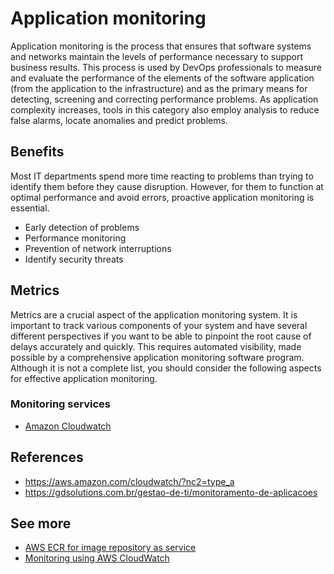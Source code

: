 # Application monitoring

Application monitoring is the process that ensures that software systems and networks maintain the levels of performance necessary to support business results. This process is used by DevOps professionals to measure and evaluate the performance of the elements of the software application (from the application to the infrastructure) and as the primary means for detecting, screening and correcting performance problems. As application complexity increases, tools in this category also employ analysis to reduce false alarms, locate anomalies and predict problems.

## Benefits

Most IT departments spend more time reacting to problems than trying to identify them before they cause disruption. However, for them to function at optimal performance and avoid errors, proactive application monitoring is essential.

- Early detection of problems
- Performance monitoring
- Prevention of network interruptions
- Identify security threats

## Metrics

Metrics are a crucial aspect of the application monitoring system. It is important to track various components of your system and have several different perspectives if you want to be able to pinpoint the root cause of delays accurately and quickly.
This requires automated visibility, made possible by a comprehensive application monitoring software program. Although it is not a complete list, you should consider the following aspects for effective application monitoring.

### Monitoring services

- [Amazon Cloudwatch](cloudwatch.md)

## References

- https://aws.amazon.com/cloudwatch/?nc2=type_a
- https://gdsolutions.com.br/gestao-de-ti/monitoramento-de-aplicacoes

## See more

- [AWS ECR for image repository as service](../infrastructure/ecr.md)
- [Monitoring using AWS CloudWatch](./cloudwatch.md)
